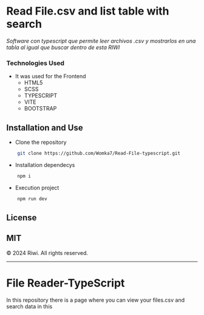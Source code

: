 # Read File.csv and list table with search
 _Software con typescript que permite leer archivos .csv y mostrarlos en una tabla al igual que buscar dentro de esta RIWI_

### Technologies Used
- It was used for the Frontend 
    - HTML5
    - SCSS
    - TYPESCRIPT
    - VITE
    - BOOTSTRAP

## Installation and Use
- Clone the repository
```sh
    git clone https://github.com/Womka7/Read-File-typescript.git
```
- Installation dependecys
```sh
    npm i
```
- Execution project
```sh
    npm run dev
```

## License

MIT
---

© 2024 Riwi. All rights reserved.

---










# File Reader-TypeScript
In this repository there is a page where you can view your files.csv and search data in this
